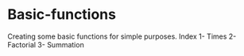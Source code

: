# Basic-functions
Creating some basic functions for simple purposes.
Index
1- Times
2- Factorial
3- Summation
